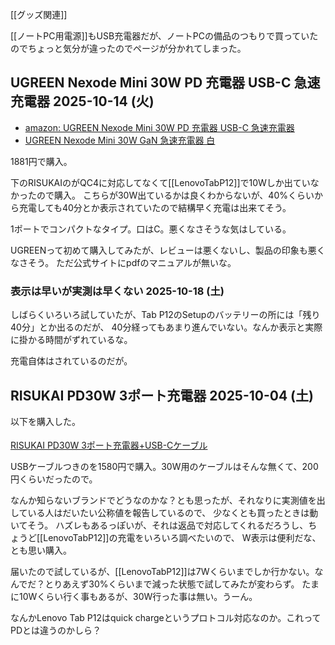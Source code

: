 [[グッズ関連]]

[[ノートPC用電源]]もUSB充電器だが、ノートPCの備品のつもりで買っていたのでちょっと気分が違ったのでページが分かれてしまった。

## UGREEN Nexode Mini 30W PD 充電器 USB-C 急速充電器 2025-10-14 (火)

- [amazon: UGREEN Nexode Mini 30W PD 充電器 USB-C 急速充電器 ](https://amzn.to/4nnfyvD)
- [UGREEN Nexode Mini 30W GaN 急速充電器 白](https://ugreen.jp/products/nexode-mini-30w-gan-fast-charger-white)

1881円で購入。

下のRISUKAIのがQC4に対応してなくて[[LenovoTabP12]]で10Wしか出ていなかったので購入。
こちらが30W出ているかは良くわからないが、40%くらいから充電しても40分とか表示されていたので結構早く充電は出来てそう。

1ポートでコンパクトなタイプ。口はC。悪くなさそうな気はしている。

UGREENって初めて購入してみたが、レビューは悪くないし、製品の印象も悪くなさそう。
ただ公式サイトにpdfのマニュアルが無いな。

### 表示は早いが実測は早くない 2025-10-18 (土)

しばらくいろいろ試していたが、Tab P12のSetupのバッテリーの所には「残り40分」とか出るのだが、
40分経ってもあまり進んでいない。なんか表示と実際に掛かる時間がずれているな。

充電自体はされているのだが。

## RISUKAI PD30W 3ポート充電器 2025-10-04 (土)

以下を購入した。

<a href="https://hb.afl.rakuten.co.jp/ichiba/4d01a094.b11286ef.4d01a095.00be98ba/?pc=https%3A%2F%2Fitem.rakuten.co.jp%2Fauc-risukai%2Ft373-%2F&link_type=pict&ut=eyJwYWdlIjoiaXRlbSIsInR5cGUiOiJwaWN0Iiwic2l6ZSI6IjI0MHgyNDAiLCJuYW0iOjEsIm5hbXAiOiJyaWdodCIsImNvbSI6MSwiY29tcCI6ImRvd24iLCJwcmljZSI6MCwiYm9yIjoxLCJjb2wiOjEsImJidG4iOjEsInByb2QiOjAsImFtcCI6ZmFsc2V9" target="_blank" rel="nofollow sponsored noopener" style="word-wrap:break-word;"><img src="https://hbb.afl.rakuten.co.jp/hgb/4d01a094.b11286ef.4d01a095.00be98ba/?me_id=1303095&item_id=10261032&pc=https%3A%2F%2Fthumbnail.image.rakuten.co.jp%2F%400_mall%2Fauc-risukai%2Fcabinet%2Fk35%2Fimgrc0107425252.jpg%3F_ex%3D240x240&s=240x240&t=pict" border="0" style="margin:2px" alt="" title=""><br>
RISUKAI PD30W 3ポート充電器+USB-Cケーブル</a>

USBケーブルつきのを1580円で購入。30W用のケーブルはそんな無くて、200円くらいだったので。

なんか知らないブランドでどうなのかな？とも思ったが、それなりに実測値を出している人はだいたい公称値を報告しているので、
少なくとも買ったときは動いてそう。
ハズレもあるっぽいが、それは返品で対応してくれるだろうし、ちょうど[[LenovoTabP12]]の充電をいろいろ調べたいので、
W表示は便利だな、とも思い購入。

届いたので試しているが、[[LenovoTabP12]]は7Wくらいまでしか行かない。なんでだ？とりあえず30%くらいまで減った状態で試してみたが変わらず。
たまに10Wくらい行く事もあるが、30W行った事は無い。うーん。

なんかLenovo Tab P12はquick chargeというプロトコル対応なのか。これってPDとは違うのかしら？